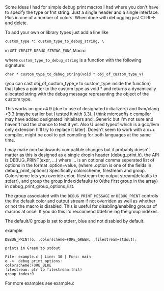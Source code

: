 Some ideas I had for simple debug print macros I had where you don't have to specify the type or fmt string. Just a single header and a single interface. Plus in one of a number of colors. 
When done with debugging just CTRL-F and delete.

To add your own or library types just add a line like

    
    custom_type *: custom_type_to_debug_string, \

in `GET_CREATE_DEBUG_STRING_FUNC` Macro

where `custom_type_to_debug_string` is a function with the following signature:

    char * custom_type_to_debug_string(void * obj_of_custom_type_v)

(you can cast obj_of_custom_type_v to custom_type inside the function)  
that takes a pointer to the custom type as void * and returns a 
dynamically allocated string with the debug message representing the object of the custom type.

This works on gcc>4.9 (due to use of designated initializers) and llvm/clang >3.3
(maybe earlier but I tested it with 3.3).
I think microsofts c compiler may have added designated initializers 
and _Generic but I'm not sure and haven't had the chance to test it yet.
Also U used typeof which is a gcc/llvm only extension
(I'll try to replace it later).
Doesn't seem to work with a c++ compiler, might be cool to get compiling for both languages
at the same time.

I may make non backwards compatible changes
but it probably doesn't matter as this is designed as a single dropin header
(debug_print.h). 
the API is
DEBUG_PRINT(expr, ...) where ... is an optional comma seperated list of options in the format
.option=value, (where .option is one of the fields in debug_print_options)
Specifically colorscheme, filestream and group. Colorsheme lets you overide color, filestream the
output stream(defaults to stderr), and group the group index(defaults to 0/the first group 
in the array) in debug_print_group_options_list. 

The group associated with the `DEBUG_PRINT_MESSAGE` or 
`DEBUG_PRINT` controls the the default color and output stream if not overriden as well
as whether or not the macro is disabled. This is useful for disabling/enabling groups of
macros at once. If you do this I'd reccomend #define ing the group indexes.

The default/0 group is set to stderr, blue and not disabled by default.

example:
    
    DEBUG_PRINT(o, .colorscheme=FORE_GREEN, .filestream=stdout);
    
    prints in Green to stdout
    
    File: example.c | Line: 30 | Func: main
    o ->  debug_print_options:
    colorscheme:FORE_BLUE
    filestream: ptr to filestream:(nil)
    group index:0

For more examples see example.c 